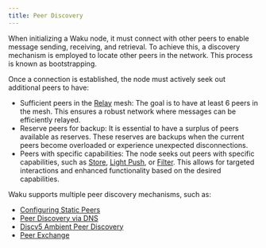 ```yaml
---
title: Peer Discovery
---
```


When initializing a Waku node, it must connect with other peers to enable message sending, receiving, and retrieval. To achieve this, a discovery mechanism is employed to locate other peers in the network. This process is known as bootstrapping.

Once a connection is established, the node must actively seek out additional peers to have:

- Sufficient peers in the [Relay](/overview/concepts/protocols#relay) mesh: The goal is to have at least 6 peers in the mesh. This ensures a robust network where messages can be efficiently relayed.
- Reserve peers for backup: It is essential to have a surplus of peers available as reserves. These reserves are backups when the current peers become overloaded or experience unexpected disconnections.
- Peers with specific capabilities: The node seeks out peers with specific capabilities, such as [Store](/overview/concepts/protocols#store), [Light Push](/overview/concepts/protocols#light-push), or [Filter](/overview/concepts/protocols#filter). This allows for targeted interactions and enhanced functionality based on the desired capabilities.

Waku supports multiple peer discovery mechanisms, such as:

- [Configuring Static Peers](/overview/concepts/static-peers)
- [Peer Discovery via DNS](/overview/concepts/dns-discovery)
- [Discv5 Ambient Peer Discovery](/overview/concepts/discv5)
- [Peer Exchange](/overview/concepts/peer-exchange)